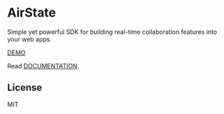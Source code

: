 # AirState

Simple yet powerful SDK for building real-time collaboration features
into your web apps.

[DEMO](https://airstate.dev/)



Read [DOCUMENTATION](https://airstate.dev/docs).

## License

MIT